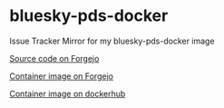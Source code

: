 # bluesky-pds-docker
Issue Tracker Mirror for my bluesky-pds-docker image

[Source code on Forgejo](https://code.modernleft.org/gravityfargo/bluesky-pds-docker)

[Container image on Forgejo](https://code.modernleft.org/gravityfargo/-/packages/container/bluesky-pds/latest)

[Container image on dockerhub](https://hub.docker.com/r/gravityfargo/bluesky-pds)
